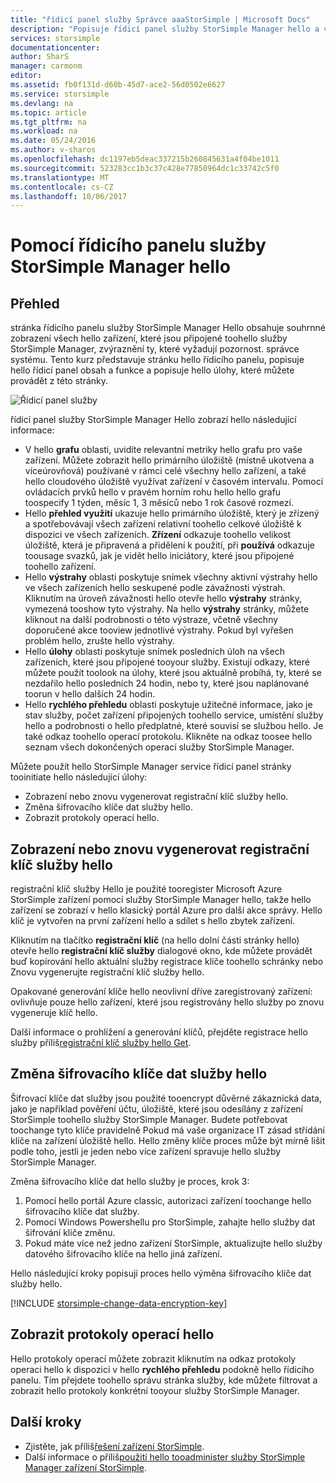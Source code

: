 ```yaml
---
title: "řídicí panel služby Správce aaaStorSimple | Microsoft Docs"
description: "Popisuje řídicí panel služby StorSimple Manager hello a vysvětluje, jak toouse ho toomonitor hello stavu vašeho řešení StorSimple."
services: storsimple
documentationcenter: 
author: SharS
manager: carmonm
editor: 
ms.assetid: fb0f131d-d60b-45d7-ace2-56d0502e6627
ms.service: storsimple
ms.devlang: na
ms.topic: article
ms.tgt_pltfrm: na
ms.workload: na
ms.date: 05/24/2016
ms.author: v-sharos
ms.openlocfilehash: dc1197eb5deac337215b260845631a4f04be1011
ms.sourcegitcommit: 523283cc1b3c37c428e77850964dc1c33742c5f0
ms.translationtype: MT
ms.contentlocale: cs-CZ
ms.lasthandoff: 10/06/2017
---
```

# <a name="use-hello-storsimple-manager-service-dashboard"></a>Pomocí řídicího panelu služby StorSimple Manager hello
## <a name="overview"></a>Přehled
stránka řídicího panelu služby StorSimple Manager Hello obsahuje souhrnné zobrazení všech hello zařízení, které jsou připojené toohello služby StorSimple Manager, zvýraznění ty, které vyžadují pozornost. správce systému. Tento kurz představuje stránku hello řídicího panelu, popisuje hello řídicí panel obsah a funkce a popisuje hello úlohy, které můžete provádět z této stránky.

![Řídicí panel služby](./media/storsimple-service-dashboard/HCS_ServiceDashboard.png)

řídicí panel služby StorSimple Manager Hello zobrazí hello následující informace:

* V hello **grafu** oblasti, uvidíte relevantní metriky hello grafu pro vaše zařízení. Můžete zobrazit hello primárního úložiště (místně ukotvena a víceúrovňová) používané v rámci celé všechny hello zařízení, a také hello cloudového úložiště využívat zařízení v časovém intervalu. Pomocí ovládacích prvků hello v pravém horním rohu hello hello grafu toospecify 1 týden, měsíc 1, 3 měsíců nebo 1 rok časové rozmezí.
* Hello **přehled využití** ukazuje hello primárního úložiště, který je zřízený a spotřebovávají všech zařízení relativní toohello celkové úložiště k dispozici ve všech zařízeních. **Zřízení** odkazuje toohello velikost úložiště, která je připravená a přidělení k použití, při **používá** odkazuje toousage svazků, jak je vidět hello iniciátory, které jsou připojené toohello zařízení.
* Hello **výstrahy** oblasti poskytuje snímek všechny aktivní výstrahy hello ve všech zařízeních hello seskupené podle závažnosti výstrah. Kliknutím na úroveň závažnosti hello otevře hello **výstrahy** stránky, vymezená tooshow tyto výstrahy. Na hello **výstrahy** stránky, můžete kliknout na další podrobnosti o této výstraze, včetně všechny doporučené akce tooview jednotlivé výstrahy. Pokud byl vyřešen problém hello, zrušte hello výstrahy.
* Hello **úlohy** oblasti poskytuje snímek posledních úloh na všech zařízeních, které jsou připojené tooyour služby. Existují odkazy, které můžete použít toolook na úlohy, které jsou aktuálně probíhá, ty, které se nezdařilo hello posledních 24 hodin, nebo ty, které jsou naplánované toorun v hello dalších 24 hodin.
* Hello **rychlého přehledu** oblasti poskytuje užitečné informace, jako je stav služby, počet zařízení připojených toohello service, umístění služby hello a podrobnosti o hello předplatné, které souvisí se službou hello. Je také odkaz toohello operací protokolu. Klikněte na odkaz toosee hello seznam všech dokončených operací služby StorSimple Manager.

Můžete použít hello StorSimple Manager service řídicí panel stránky tooinitiate hello následující úlohy:

* Zobrazení nebo znovu vygenerovat registrační klíč služby hello.
* Změna šifrovacího klíče dat služby hello.
* Zobrazit protokoly operací hello.

## <a name="view-or-regenerate-hello-service-registration-key"></a>Zobrazení nebo znovu vygenerovat registrační klíč služby hello
registrační klíč služby Hello je použité tooregister Microsoft Azure StorSimple zařízení pomocí služby StorSimple Manager hello, takže hello zařízení se zobrazí v hello klasický portál Azure pro další akce správy. Hello klíč je vytvořen na první zařízení hello a sdílet s hello zbytek zařízení.

Kliknutím na tlačítko **registrační klíč** (na hello dolní části stránky hello) otevře hello **registrační klíč služby** dialogové okno, kde můžete provádět buď kopírování hello aktuální služby registrace klíče toohello schránky nebo Znovu vygenerujte registrační klíč služby hello.

Opakované generování klíče hello neovlivní dříve zaregistrovaný zařízení: ovlivňuje pouze hello zařízení, které jsou registrovány hello služby po znovu vygeneruje klíč hello.

Další informace o prohlížení a generování klíčů, přejděte registrace hello služby příliš[registrační klíč služby hello Get](storsimple-manage-service.md#get-the-service-registration-key).

## <a name="change-hello-service-data-encryption-key"></a>Změna šifrovacího klíče dat služby hello
Šifrovací klíče dat služby jsou použité tooencrypt důvěrné zákaznická data, jako je například pověření účtu, úložiště, které jsou odesílány z zařízení StorSimple toohello služby StorSimple Manager. Budete potřebovat toochange tyto klíče pravidelně Pokud má vaše organizace IT zásad střídání klíče na zařízení úložiště hello. Hello změny klíče proces může být mírně lišit podle toho, jestli je jeden nebo více zařízení spravuje hello služby StorSimple Manager.

Změna šifrovacího klíče dat hello služby je proces, krok 3:

1. Pomocí hello portál Azure classic, autorizaci zařízení toochange hello šifrovacího klíče dat služby.
2. Pomocí Windows Powershellu pro StorSimple, zahajte hello služby dat šifrování klíče změnu.
3. Pokud máte více než jedno zařízení StorSimple, aktualizujte hello služby datového šifrovacího klíče na hello jiná zařízení.

Hello následující kroky popisují proces hello výměna šifrovacího klíče dat služby hello.

[!INCLUDE [storsimple-change-data-encryption-key](../../includes/storsimple-change-data-encryption-key.md)]

## <a name="view-hello-operations-logs"></a>Zobrazit protokoly operací hello
Hello protokoly operací můžete zobrazit kliknutím na odkaz protokoly operaci hello k dispozici v hello **rychlého přehledu** podokně hello řídicího panelu. Tím přejdete toohello správu stránka služby, kde můžete filtrovat a zobrazit hello protokoly konkrétní tooyour služby StorSimple Manager.

## <a name="next-steps"></a>Další kroky
* Zjistěte, jak příliš[řešení zařízení StorSimple](storsimple-troubleshoot-operational-device.md).
* Další informace o příliš[použití hello tooadminister služby StorSimple Manager zařízení StorSimple](storsimple-manager-service-administration.md).

